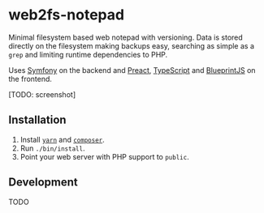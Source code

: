 web2fs-notepad
===============

Minimal filesystem based web notepad with versioning. Data is stored directly
on the filesystem making backups easy, searching as simple as a `grep` and
limiting runtime dependencies to PHP.

Uses [Symfony][1] on the backend and [Preact][2], [TypeScript][3] and
[BlueprintJS][4] on the frontend.

[TODO: screenshot]

Installation
------------

1. Install [`yarn`][5] and [`composer`][6].
1. Run `./bin/install`.
1. Point your web server with PHP support to `public`.

Development
-----------

TODO

[1]: https://symfony.com/
[2]: https://preactjs.com/
[3]: http://typescriptlang.org/
[4]: https://blueprintjs.com/
[5]: https://yarnpkg.com/
[6]: https://getcomposer.org/
